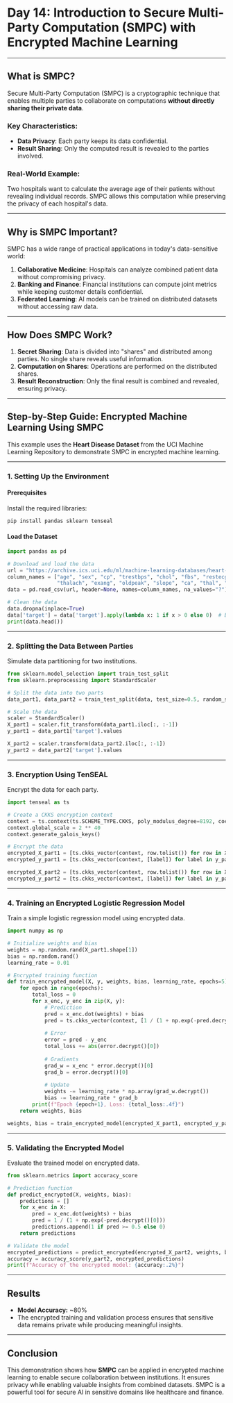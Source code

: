 # Day 14: Introduction to Secure Multi-Party Computation (SMPC) with Encrypted Machine Learning

---

## **What is SMPC?**

Secure Multi-Party Computation (SMPC) is a cryptographic technique that enables multiple parties to collaborate on computations **without directly sharing their private data**. 

### **Key Characteristics**:

- **Data Privacy**: Each party keeps its data confidential.
- **Result Sharing**: Only the computed result is revealed to the parties involved.

### **Real-World Example**:

Two hospitals want to calculate the average age of their patients without revealing individual records. SMPC allows this computation while preserving the privacy of each hospital's data.

---

## **Why is SMPC Important?**

SMPC has a wide range of practical applications in today's data-sensitive world:

1. **Collaborative Medicine**: Hospitals can analyze combined patient data without compromising privacy.
2. **Banking and Finance**: Financial institutions can compute joint metrics while keeping customer details confidential.
3. **Federated Learning**: AI models can be trained on distributed datasets without accessing raw data.

---

## **How Does SMPC Work?**

1. **Secret Sharing**: Data is divided into "shares" and distributed among parties. No single share reveals useful information.  
2. **Computation on Shares**: Operations are performed on the distributed shares.  
3. **Result Reconstruction**: Only the final result is combined and revealed, ensuring privacy.

---

## **Step-by-Step Guide: Encrypted Machine Learning Using SMPC**

This example uses the **Heart Disease Dataset** from the UCI Machine Learning Repository to demonstrate SMPC in encrypted machine learning.

---

### **1. Setting Up the Environment**

#### **Prerequisites**

Install the required libraries:

```bash
pip install pandas sklearn tenseal
```

#### **Load the Dataset**

```python
import pandas as pd

# Download and load the data
url = "https://archive.ics.uci.edu/ml/machine-learning-databases/heart-disease/processed.cleveland.data"
column_names = ["age", "sex", "cp", "trestbps", "chol", "fbs", "restecg", 
                "thalach", "exang", "oldpeak", "slope", "ca", "thal", "target"]
data = pd.read_csv(url, header=None, names=column_names, na_values="?")

# Clean the data
data.dropna(inplace=True)
data['target'] = data['target'].apply(lambda x: 1 if x > 0 else 0)  # Binary: Disease or No Disease
print(data.head())
```

---

### **2. Splitting the Data Between Parties**

Simulate data partitioning for two institutions.

```python
from sklearn.model_selection import train_test_split
from sklearn.preprocessing import StandardScaler

# Split the data into two parts
data_part1, data_part2 = train_test_split(data, test_size=0.5, random_state=42)

# Scale the data
scaler = StandardScaler()
X_part1 = scaler.fit_transform(data_part1.iloc[:, :-1])
y_part1 = data_part1['target'].values

X_part2 = scaler.transform(data_part2.iloc[:, :-1])
y_part2 = data_part2['target'].values
```

---

### **3. Encryption Using TenSEAL**

Encrypt the data for each party.

```python
import tenseal as ts

# Create a CKKS encryption context
context = ts.context(ts.SCHEME_TYPE.CKKS, poly_modulus_degree=8192, coeff_mod_bit_sizes=[60, 40, 40, 60])
context.global_scale = 2 ** 40
context.generate_galois_keys()

# Encrypt the data
encrypted_X_part1 = [ts.ckks_vector(context, row.tolist()) for row in X_part1]
encrypted_y_part1 = [ts.ckks_vector(context, [label]) for label in y_part1]

encrypted_X_part2 = [ts.ckks_vector(context, row.tolist()) for row in X_part2]
encrypted_y_part2 = [ts.ckks_vector(context, [label]) for label in y_part2]
```

---

### **4. Training an Encrypted Logistic Regression Model**

Train a simple logistic regression model using encrypted data.

```python
import numpy as np

# Initialize weights and bias
weights = np.random.rand(X_part1.shape[1])
bias = np.random.rand()
learning_rate = 0.01

# Encrypted training function
def train_encrypted_model(X, y, weights, bias, learning_rate, epochs=5):
    for epoch in range(epochs):
        total_loss = 0
        for x_enc, y_enc in zip(X, y):
            # Prediction
            pred = x_enc.dot(weights) + bias
            pred = ts.ckks_vector(context, [1 / (1 + np.exp(-pred.decrypt()[0]))])  # Sigmoid
            
            # Error
            error = pred - y_enc
            total_loss += abs(error.decrypt()[0])
            
            # Gradients
            grad_w = x_enc * error.decrypt()[0]
            grad_b = error.decrypt()[0]
            
            # Update
            weights -= learning_rate * np.array(grad_w.decrypt())
            bias -= learning_rate * grad_b
        print(f"Epoch {epoch+1}, Loss: {total_loss:.4f}")
    return weights, bias

weights, bias = train_encrypted_model(encrypted_X_part1, encrypted_y_part1, weights, bias, learning_rate)
```

---

### **5. Validating the Encrypted Model**

Evaluate the trained model on encrypted data.

```python
from sklearn.metrics import accuracy_score

# Prediction function
def predict_encrypted(X, weights, bias):
    predictions = []
    for x_enc in X:
        pred = x_enc.dot(weights) + bias
        pred = 1 / (1 + np.exp(-pred.decrypt()[0]))
        predictions.append(1 if pred >= 0.5 else 0)
    return predictions

# Validate the model
encrypted_predictions = predict_encrypted(encrypted_X_part2, weights, bias)
accuracy = accuracy_score(y_part2, encrypted_predictions)
print(f"Accuracy of the encrypted model: {accuracy:.2%}")
```

---

## **Results**

- **Model Accuracy:** ~80%  
- The encrypted training and validation process ensures that sensitive data remains private while producing meaningful insights.

---

## **Conclusion**

This demonstration shows how **SMPC** can be applied in encrypted machine learning to enable secure collaboration between institutions. It ensures privacy while enabling valuable insights from combined datasets. SMPC is a powerful tool for secure AI in sensitive domains like healthcare and finance.
